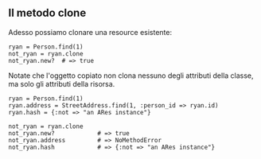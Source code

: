 ## Il metodo clone

Adesso possiamo clonare una resource esistente:

	ryan = Person.find(1)
	not_ryan = ryan.clone
	not_ryan.new?  # => true

Notate che l'oggetto copiato non clona nessuno degli attributi della classe, ma solo gli attributi della risorsa.

	ryan = Person.find(1)
	ryan.address = StreetAddress.find(1, :person_id => ryan.id)
	ryan.hash = {:not => "an ARes instance"} 

	not_ryan = ryan.clone
	not_ryan.new?            # => true
	not_ryan.address         # => NoMethodError
	not_ryan.hash            # => {:not => "an ARes instance"}